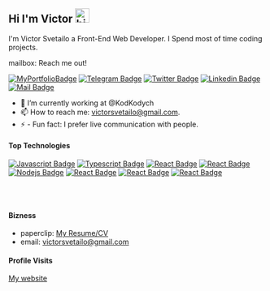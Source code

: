 ## Hi I'm Victor <img src="https://user-images.githubusercontent.com/1303154/88677602-1635ba80-d120-11ea-84d8-d263ba5fc3c0.gif" width="28px" height="28px" alt="hi">

I'm Victor Svetailo a Front-End Web Developer. I Spend most of time coding projects. 

mailbox: Reach me out!

[![MyPortfolioBadge](https://img.shields.io/badge/-MyPortfolio-000?style=flat&labelColor=000&logo=CodeSandbox&logoColor=white&link=https://svetailo.com)](https://svetailo.com/)
[![Telegram Badge](https://img.shields.io/badge/-Telegram-white?style=flat&labelColor=26A5E4&logo=telegram&logoColor=white&link=https://t.me/svetailo)](https://t.me/svetailo)
[![Twitter Badge](https://img.shields.io/badge/-@Twitter-1ca0f1?style=flat&labelColor=1ca0f1&logo=twitter&logoColor=white&link=https://twitter.com/VictorSvetailo)](https://twitter.com/VictorSvetailo) 
[![Linkedin Badge](https://img.shields.io/badge/-Linkedin-0e76a8?style=flat&labelColor=0e76a8&logo=linkedin&logoColor=white)](https://www.linkedin.com/in/svetailo/) 
[![Mail Badge](https://img.shields.io/badge/-victorsvetailo@gmail.com-c0392b?style=flat&labelColor=c0392b&logo=gmail&logoColor=white)](mailto:victorsvetailo@gmail.com)

<!-- TODO: Add last video link -->

- 🔭 I’m currently working at @KodKodych
- 📫 How to reach me: victorsvetailo@gmail.com.
- ⚡ - Fun fact: I prefer live communication with people.

#### Top Technologies

<!-- TODO: Make technologies links takes you to repositories -->

[![Javascript Badge](https://img.shields.io/badge/-Javascript-F0DB4F?style=for-the-badge&labelColor=black&logo=javascript&logoColor=F0DB4F)](#) 
[![Typescript Badge](https://img.shields.io/badge/-Typescript-007acc?style=for-the-badge&labelColor=black&logo=typescript&logoColor=007acc)](#) 
[![React Badge](https://img.shields.io/badge/-React-61DBFB?style=for-the-badge&labelColor=black&logo=react&logoColor=61DBFB)](#) 
[![React Badge](https://img.shields.io/badge/-REDUX-764ABC?style=for-the-badge&labelColor=black&logo=redux&logoColor=764ABC)](#) 
[![Nodejs Badge](https://img.shields.io/badge/-Nodejs-3C873A?style=for-the-badge&labelColor=black&logo=node.js&logoColor=3C873A)](#)
[![React Badge](https://img.shields.io/badge/-Git-F05032?style=for-the-badge&labelColor=black&logo=git&logoColor=F05032)](#) [![React Badge](https://img.shields.io/badge/-html5-E34F26?style=for-the-badge&labelColor=black&logo=html5&logoColor=E34F26)](#) 
[![React Badge](https://img.shields.io/badge/-sass-CC6699?style=for-the-badge&labelColor=black&logo=sass&logoColor=CC6699)](#) 

<br />
<br />

#### Bizness
- paperclip: [My Resume/CV](https://github.com/VictorSvetailo/MyResume-CV/blob/main/SvetailoResumeCV.pdf)
- email: victorsvetailo@gmail.com


#### Profile Visits 
[My website](https://svetailo.com)

<!-- <details>
<summary>
  More stuff about me
</summary>
 -->
